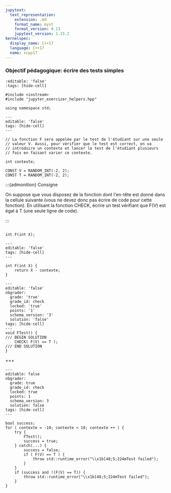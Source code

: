 ```yaml
---
jupytext:
  text_representation:
    extension: .md
    format_name: myst
    format_version: 0.13
    jupytext_version: 1.15.2
kernelspec:
  display_name: C++17
  language: C++17
  name: xcpp17
---
```


### Objectif pédagogique: écrire des tests simples

```{code-cell}
:editable: 'false'
:tags: [hide-cell]

#include <iostream>
#include "jupyter_exercizer_helpers.hpp"

using namespace std;
```

```{code-cell}
---
editable: 'false'
tags: [hide-cell]
---

// La fonction F sera appelée par le test de l'étudiant sur une seule
// valeur V. Aussi, pour vérifier que le test est correct, on va
// introduire un contexte et lancer le test de l'étudiant plusieurs
// fois en faisant varier ce contexte.

int contexte;

CONST V = RANDOM_INT(-2, 2);
CONST T = RANDOM_INT(-2, 2);

```

:::{admonition} Consigne

On suppose que vous disposez de la fonction dont l'en-tête est donné
dans la cellule suivante (vous ne devez donc pas écrire de code pour cette fonction).
En utilisant la fonction CHECK, écrire un test vérifiant que F(V) est égal à T
(une seule ligne de code).

:::

```{code-cell}

int F(int X);
```


```{code-cell}
---
editable: 'false'
tags: [hide-cell]
---

int F(int X) {
    return X - contexte;
}
```

```{code-cell}
---
editable: 'false'
nbgrader:
  grade: 'true'
  grade_id: check
  locked: 'true'
  points: '1'
  schema_version: '3'
  solution: 'false'
tags: [hide-cell]
---
void FTest() {
/// BEGIN SOLUTION
    CHECK( F(V) == T );
/// END SOLUTION
}
```

+++

```{code-cell}
---
editable: false
nbgrader:
  grade: true
  grade_id: check
  locked: true
  points: 1
  schema_version: 3
  solution: false
tags: [hide-cell]
---

bool success;
for ( contexte = -10; contexte < 10; contexte ++ ) {
    try {
        FTest();
        success = true;
    } catch(...) {
        success = false;
        if ( F(V) == T ) {
            throw std::runtime_error("\\x1b[48;5;224mTest failed");
        }
    }
    if (success and !(F(V) == T)) {
        throw std::runtime_error("\\x1b[48;5;224mTest failed");
    }
}
```